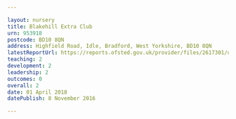 ```yaml
---

layout: nursery
title: Blakehill Extra Club
urn: 953918
postcode: BD10 8QN
address: Highfield Road, Idle, Bradford, West Yorkshire, BD10 8QN
latestReportUrl: https://reports.ofsted.gov.uk/provider/files/2617301/urn/953918.pdf
teaching: 2
development: 2
leadership: 2
outcomes: 0
overall: 2
date: 01 April 2018 
datePublish: 8 November 2016

---
```

